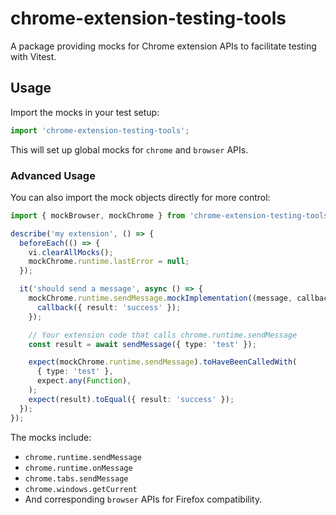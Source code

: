 # chrome-extension-testing-tools

A package providing mocks for Chrome extension APIs to facilitate testing with Vitest.

## Usage

Import the mocks in your test setup:

```typescript
import 'chrome-extension-testing-tools';
```

This will set up global mocks for `chrome` and `browser` APIs.

### Advanced Usage

You can also import the mock objects directly for more control:

```typescript
import { mockBrowser, mockChrome } from 'chrome-extension-testing-tools';

describe('my extension', () => {
  beforeEach(() => {
    vi.clearAllMocks();
    mockChrome.runtime.lastError = null;
  });

  it('should send a message', async () => {
    mockChrome.runtime.sendMessage.mockImplementation((message, callback) => {
      callback({ result: 'success' });
    });

    // Your extension code that calls chrome.runtime.sendMessage
    const result = await sendMessage({ type: 'test' });

    expect(mockChrome.runtime.sendMessage).toHaveBeenCalledWith(
      { type: 'test' },
      expect.any(Function),
    );
    expect(result).toEqual({ result: 'success' });
  });
});
```

The mocks include:

- `chrome.runtime.sendMessage`
- `chrome.runtime.onMessage`
- `chrome.tabs.sendMessage`
- `chrome.windows.getCurrent`
- And corresponding `browser` APIs for Firefox compatibility.
